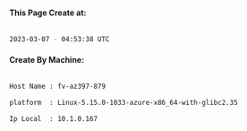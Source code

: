 
   
#### This Page Create at:

```bash

2023-03-07 - 04:53:38 UTC

```

#### Create By Machine:

```bash

Host Name : fv-az397-879

platform  : Linux-5.15.0-1033-azure-x86_64-with-glibc2.35

Ip Local  : 10.1.0.167

```

